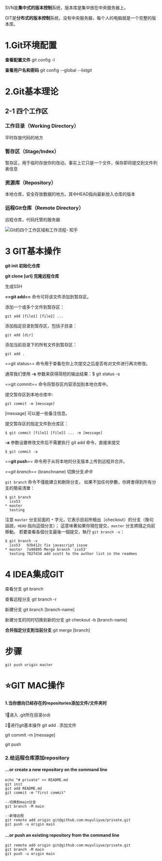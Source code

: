 



SVN是**集中式的版本控制**系统，版本库是集中放在中央服务器上。

GIT是**分布式的版本控制**系统，没有中央服务器，每个人的电脑就是一个完整的版本库。



# 1.Git环境配置

**查看配置文件**
git config -l

**查看用户名和密码**
git config --global --listgit 



# 2.Git基本理论

## 2-1 四个工作区

### 工作目录（Working Directory）

平时存放代码的地方

### 暂存区（Stage/Index）

暂存区，用于临时存放你的改动，事实上它只是一个文件，保存即将提交到文件列表信息

### 资源库（Repository）

本地仓库，安全存放数据的地方。其中HEAD指向最新放入仓库的版本

### 远程Git仓库（Remote Directory）

远程仓库，代码托管的服务器

![Git的四个工作区域和工作流程- 知乎](https://pic2.zhimg.com/v2-948b88649b9f68bffe8cdf0daefc0401_b.jpg)



# 3 GIT基本操作

**git init 初始化仓库**

**git clone [url] 克隆远程仓库**

生成SSH

**==git add==** 命令可将该文件添加到暂存区。

添加一个或多个文件到暂存区：

```
git add [file1] [file2] ...
```

添加指定目录到暂存区，包括子目录：

```
git add [dir]
```

添加当前目录下的所有文件到暂存区：

```
git add .
```



==git status== 命令用于查看在你上次提交之后是否有对文件进行再次修改。

通常我们使用 **-s** 参数来获得简短的输出结果：$ git status -s

==git commit== 命令将暂存区内容添加到本地仓库中。

提交暂存区到本地仓库中:

```
git commit -m [message]
```

[message] 可以是一些备注信息。

提交暂存区的指定文件到仓库区：

```
$ git commit [file1] [file2] ... -m [message]
```

**-a** 参数设置修改文件后不需要执行 git add 命令，直接来提交

```
$ git commit -a
```



==**git push**== 命令用于从将本地的分支版本上传到远程并合并。



*==git branch==* (branchname) 切换分支*命令*

`git branch` 命令不僅能建立和刪除分支， 如果不加任何參數，你將會得到所有分支的簡易清單：

```console
$ git branch
  iss53
* master
  testing
```

注意 `master` 分支前面的 `*` 字元，它表示目前所檢出（checkout）的分支（換句話說，`HEAD` 指向這個分支）； 這意味著如果你現在提交，`master` 分支將隨之向前移動。 若要查看各個分支最後一個提交，執行 `git branch -v`：

```console
$ git branch -v
  iss53   93b412c fix javascript issue
* master  7a98805 Merge branch 'iss53'
  testing 782fd34 add scott to the author list in the readmes
```

# 4 IDEA集成GIT

查看分支
git branch

查看远程分支
git branch -r

新建分支
git branch [branch-name]

新建分支的同时切换到新的分支
git checkout -b  [branch-name]

**合并指定分支到当前分支**
git merge [branch]

# 步骤

```
git push origin master
```





# ⭐️GIT MAC操作

#### 1.当你想向已经存在的repositories添加文件/文件夹时

1⃣️进入 .git所在目录(cd)

2⃣️进行git基本操作
git add . 添加文件

git commit -m [message]

git push

### 2.给远程仓库添加repository

#### …or create a new repository on the command line

```
echo "# private" >> README.md
git init
git add README.md
git commit -m "first commit"

--切换到main分支
git branch -M main

--新增远程
git remote add origin git@github.com:muyuliyue/private.git
git push -u origin main
```

#### …or push an existing repository from the command line

```
git remote add origin git@github.com:muyuliyue/private.git
git branch -M main
git push -u origin main
```


